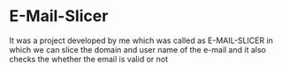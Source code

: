 # E-Mail-Slicer
It was a project developed by me which was called as E-MAIL-SLICER in which we can slice the domain and user name of the e-mail and it also checks the whether the email is valid or not 
